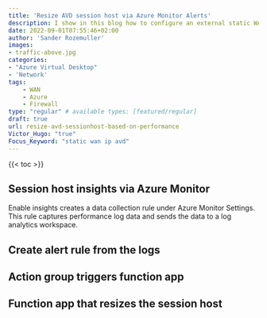 ```yaml
---
title: 'Resize AVD session host via Azure Monitor Alerts'
description: I show in this blog how to configure an external static WAN IP for AVD in an automated way with the use of an Azure Firewall.
date: 2022-09-01T07:55:46+02:00
author: 'Sander Rozemuller'
images:
- traffic-above.jpg
categories:
- "Azure Virtual Desktop"
- 'Network'
tags:
    - WAN
    - Azure
    - Firewall
type: "regular" # available types: [featured/regular]
draft: true
url: resize-avd-sessionhost-based-on-performance
Victor_Hugo: "true"
Focus_Keyword: "static wan ip avd"
---
```


{{< toc >}}

## Session host insights via Azure Monitor

Enable insights creates a data collection rule under Azure Monitor Settings. This rule captures performance log data and sends the data to a log analytics workspace. 

## Create alert rule from the logs


## Action group triggers function app

## Function app that resizes the session host

